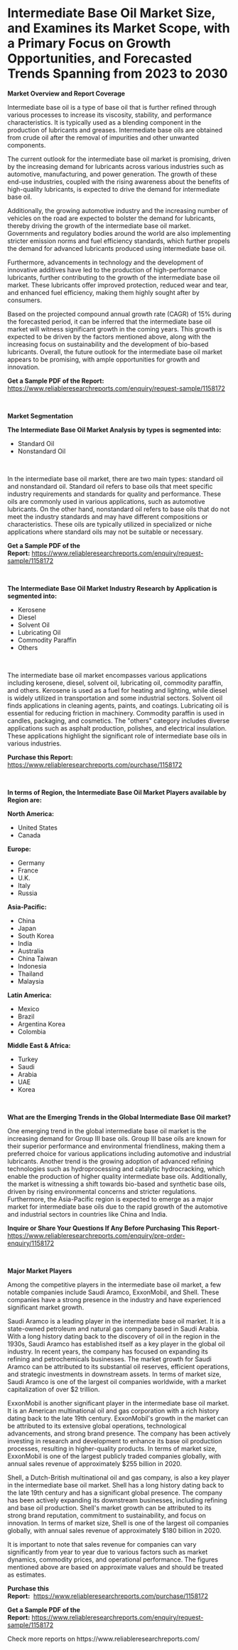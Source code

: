 <p><h1>Intermediate Base Oil Market Size, and Examines its Market Scope, with a Primary Focus on Growth Opportunities, and Forecasted Trends Spanning from 2023 to 2030</h1></p><p><strong>Market Overview and Report Coverage</strong></p>
<p><p>Intermediate base oil is a type of base oil that is further refined through various processes to increase its viscosity, stability, and performance characteristics. It is typically used as a blending component in the production of lubricants and greases. Intermediate base oils are obtained from crude oil after the removal of impurities and other unwanted components.</p><p>The current outlook for the intermediate base oil market is promising, driven by the increasing demand for lubricants across various industries such as automotive, manufacturing, and power generation. The growth of these end-use industries, coupled with the rising awareness about the benefits of high-quality lubricants, is expected to drive the demand for intermediate base oil.</p><p>Additionally, the growing automotive industry and the increasing number of vehicles on the road are expected to bolster the demand for lubricants, thereby driving the growth of the intermediate base oil market. Governments and regulatory bodies around the world are also implementing stricter emission norms and fuel efficiency standards, which further propels the demand for advanced lubricants produced using intermediate base oil.</p><p>Furthermore, advancements in technology and the development of innovative additives have led to the production of high-performance lubricants, further contributing to the growth of the intermediate base oil market. These lubricants offer improved protection, reduced wear and tear, and enhanced fuel efficiency, making them highly sought after by consumers.</p><p>Based on the projected compound annual growth rate (CAGR) of 15% during the forecasted period, it can be inferred that the intermediate base oil market will witness significant growth in the coming years. This growth is expected to be driven by the factors mentioned above, along with the increasing focus on sustainability and the development of bio-based lubricants. Overall, the future outlook for the intermediate base oil market appears to be promising, with ample opportunities for growth and innovation.</p></p>
<p><strong>Get a Sample PDF of the Report:</strong> <a href="https://www.reliableresearchreports.com/enquiry/request-sample/1158172">https://www.reliableresearchreports.com/enquiry/request-sample/1158172</a></p>
<p>&nbsp;</p>
<p><strong>Market Segmentation</strong></p>
<p><strong>The Intermediate Base Oil Market Analysis by types is segmented into:</strong></p>
<p><ul><li>Standard Oil</li><li>Nonstandard Oil</li></ul></p>
<p>&nbsp;</p>
<p><p>In the intermediate base oil market, there are two main types: standard oil and nonstandard oil. Standard oil refers to base oils that meet specific industry requirements and standards for quality and performance. These oils are commonly used in various applications, such as automotive lubricants. On the other hand, nonstandard oil refers to base oils that do not meet the industry standards and may have different compositions or characteristics. These oils are typically utilized in specialized or niche applications where standard oils may not be suitable or necessary.</p></p>
<p><strong>Get a Sample PDF of the Report:</strong>&nbsp;<a href="https://www.reliableresearchreports.com/enquiry/request-sample/1158172">https://www.reliableresearchreports.com/enquiry/request-sample/1158172</a></p>
<p>&nbsp;</p>
<p><strong>The Intermediate Base Oil Market Industry Research by Application is segmented into:</strong></p>
<p><ul><li>Kerosene</li><li>Diesel</li><li>Solvent Oil</li><li>Lubricating Oil</li><li>Commodity Paraffin</li><li>Others</li></ul></p>
<p>&nbsp;</p>
<p><p>The intermediate base oil market encompasses various applications including kerosene, diesel, solvent oil, lubricating oil, commodity paraffin, and others. Kerosene is used as a fuel for heating and lighting, while diesel is widely utilized in transportation and some industrial sectors. Solvent oil finds applications in cleaning agents, paints, and coatings. Lubricating oil is essential for reducing friction in machinery. Commodity paraffin is used in candles, packaging, and cosmetics. The "others" category includes diverse applications such as asphalt production, polishes, and electrical insulation. These applications highlight the significant role of intermediate base oils in various industries.</p></p>
<p><strong>Purchase this Report:</strong>&nbsp; <a href="https://www.reliableresearchreports.com/purchase/1158172">https://www.reliableresearchreports.com/purchase/1158172</a></p>
<p>&nbsp;</p>
<p><strong>In terms of Region, the Intermediate Base Oil Market Players available by Region are:</strong></p>
<p>
    <p> <strong> North America: </strong>
        <ul>
            <li>United States</li>
            <li>Canada</li>
        </ul>
        </p> 
    <p> <strong> Europe: </strong>
        <ul>
            <li>Germany</li>
            <li>France</li>
            <li>U.K.</li>
            <li>Italy</li>
            <li>Russia</li>
        </ul>
        </p> 
    <p> <strong> Asia-Pacific: </strong>
        <ul>
            <li>China</li>
            <li>Japan</li>
            <li>South Korea</li>
            <li>India</li>
            <li>Australia</li>
            <li>China Taiwan</li>
            <li>Indonesia</li>
            <li>Thailand</li>
            <li>Malaysia</li>
        </ul>
        </p> 
    <p> <strong> Latin America: </strong>
        <ul>
            <li>Mexico</li>
            <li>Brazil</li>
            <li>Argentina Korea</li>
            <li>Colombia</li>
        </ul>
        </p> 
    <p> <strong> Middle East & Africa: </strong>
        <ul>
            <li>Turkey</li>
            <li>Saudi</li>
            <li>Arabia</li>
            <li>UAE</li>
            <li>Korea</li>
        </ul>
    </p>
    </p>
<p>&nbsp;</p>
<p><strong>What are the Emerging Trends in the Global Intermediate Base Oil market?</strong></p>
<p><p>One emerging trend in the global intermediate base oil market is the increasing demand for Group III base oils. Group III base oils are known for their superior performance and environmental friendliness, making them a preferred choice for various applications including automotive and industrial lubricants. Another trend is the growing adoption of advanced refining technologies such as hydroprocessing and catalytic hydrocracking, which enable the production of higher quality intermediate base oils. Additionally, the market is witnessing a shift towards bio-based and synthetic base oils, driven by rising environmental concerns and stricter regulations. Furthermore, the Asia-Pacific region is expected to emerge as a major market for intermediate base oils due to the rapid growth of the automotive and industrial sectors in countries like China and India.</p></p>
<p><strong>Inquire or Share Your Questions If Any Before Purchasing This Report</strong>- <a href="https://www.reliableresearchreports.com/enquiry/pre-order-enquiry/1158172">https://www.reliableresearchreports.com/enquiry/pre-order-enquiry/1158172</a></p>
<p>&nbsp;</p>
<p><strong>Major Market Players</strong></p>
<p><p>Among the competitive players in the intermediate base oil market, a few notable companies include Saudi Aramco, ExxonMobil, and Shell. These companies have a strong presence in the industry and have experienced significant market growth.</p><p>Saudi Aramco is a leading player in the intermediate base oil market. It is a state-owned petroleum and natural gas company based in Saudi Arabia. With a long history dating back to the discovery of oil in the region in the 1930s, Saudi Aramco has established itself as a key player in the global oil industry. In recent years, the company has focused on expanding its refining and petrochemicals businesses. The market growth for Saudi Aramco can be attributed to its substantial oil reserves, efficient operations, and strategic investments in downstream assets. In terms of market size, Saudi Aramco is one of the largest oil companies worldwide, with a market capitalization of over $2 trillion.</p><p>ExxonMobil is another significant player in the intermediate base oil market. It is an American multinational oil and gas corporation with a rich history dating back to the late 19th century. ExxonMobil's growth in the market can be attributed to its extensive global operations, technological advancements, and strong brand presence. The company has been actively investing in research and development to enhance its base oil production processes, resulting in higher-quality products. In terms of market size, ExxonMobil is one of the largest publicly traded companies globally, with annual sales revenue of approximately $255 billion in 2020.</p><p>Shell, a Dutch-British multinational oil and gas company, is also a key player in the intermediate base oil market. Shell has a long history dating back to the late 19th century and has a significant global presence. The company has been actively expanding its downstream businesses, including refining and base oil production. Shell's market growth can be attributed to its strong brand reputation, commitment to sustainability, and focus on innovation. In terms of market size, Shell is one of the largest oil companies globally, with annual sales revenue of approximately $180 billion in 2020.</p><p>It is important to note that sales revenue for companies can vary significantly from year to year due to various factors such as market dynamics, commodity prices, and operational performance. The figures mentioned above are based on approximate values and should be treated as estimates.</p></p>
<p><strong>Purchase this Report:</strong>&nbsp;&nbsp;<a href="https://www.reliableresearchreports.com/purchase/1158172">https://www.reliableresearchreports.com/purchase/1158172</a></p>
<p></p>
<p><strong>Get a Sample PDF of the Report:</strong>&nbsp;<a href="https://www.reliableresearchreports.com/enquiry/request-sample/1158172">https://www.reliableresearchreports.com/enquiry/request-sample/1158172</a></p>
<p>Check more reports on https://www.reliableresearchreports.com/</p>